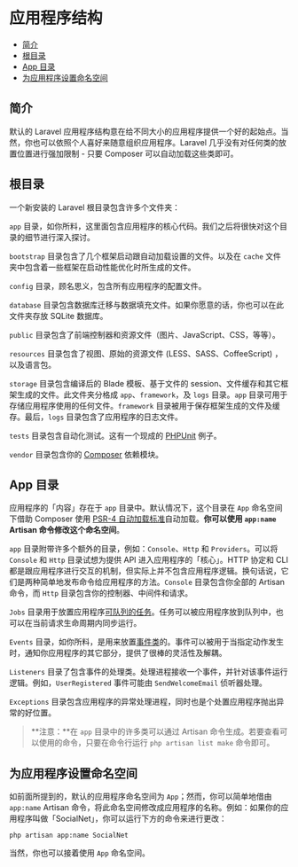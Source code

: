 # 应用程序结构

- [简介](#introduction)
- [根目录](#the-root-directory)
- [App 目录](#the-app-directory)
- [为应用程序设置命名空间](#namespacing-your-application)

<a name="introduction"></a>
## 简介

默认的 Laravel 应用程序结构意在给不同大小的应用程序提供一个好的起始点。当然，你也可以依照个人喜好来随意组织应用程序。Laravel 几乎没有对任何类的放置位置进行强加限制 - 只要 Composer 可以自动加载这些类即可。

<a name="the-root-directory"></a>
## 根目录

一个新安装的 Laravel 根目录包含许多个文件夹：

`app` 目录，如你所料，这里面包含应用程序的核心代码。我们之后将很快对这个目录的细节进行深入探讨。

`bootstrap` 目录包含了几个框架启动跟自动加载设置的文件。以及在 `cache` 文件夹中包含着一些框架在启动性能优化时所生成的文件。

`config` 目录，顾名思义，包含所有应用程序的配置文件。

`database` 目录包含数据库迁移与数据填充文件。如果你愿意的话，你也可以在此文件夹存放 SQLite 数据库。

`public` 目录包含了前端控制器和资源文件（图片、JavaScript、CSS，等等）。

`resources` 目录包含了视图、原始的资源文件 (LESS、SASS、CoffeeScript) ，以及语言包。

`storage` 目录包含编译后的 Blade 模板、基于文件的 session、文件缓存和其它框架生成的文件。此文件夹分格成 `app`、`framework`，及 `logs` 目录。`app` 目录可用于存储应用程序使用的任何文件。`framework` 目录被用于保存框架生成的文件及缓存。最后，`logs` 目录包含了应用程序的日志文件。

`tests` 目录包含自动化测试。这有一个现成的 [PHPUnit](https://phpunit.de/) 例子。

`vendor` 目录包含你的 [Composer](https://getcomposer.org) 依赖模块。

<a name="the-app-directory"></a>
## App 目录

应用程序的「内容」存在于 `app` 目录中。默认情况下，这个目录在 `App` 命名空间下借助 Composer 使用 [PSR-4 自动加载标准](http://www.php-fig.org/psr/psr-4/)自动加载。**你可以使用 `app:name` Artisan 命令修改这个命名空间**。

`app` 目录附带许多个额外的目录，例如：`Console`、`Http` 和 `Providers`。可以将 `Console` 和 `Http` 目录试想为提供 API 进入应用程序的「核心」。HTTP 协定和 CLI 都是跟应用程序进行交互的机制，但实际上并不包含应用程序逻辑。换句话说，它们是两种简单地发布命令给应用程序的方法。`Console` 目录包含你全部的 Artisan 命令，而 `Http` 目录包含你的控制器、中间件和请求。

`Jobs` 目录用于放置应用程序[可队列的任务](/docs/{{version}}/queues)。任务可以被应用程序放到队列中，也可以在当前请求生命周期内同步运行。

`Events` 目录，如你所料，是用来放置[事件类](/docs/{{version}}/events)的。事件可以被用于当指定动作发生时，通知你应用程序的其它部分，提供了很棒的灵活性及解耦。

`Listeners` 目录了包含事件的处理类。处理进程接收一个事件，并针对该事件运行逻辑。例如，`UserRegistered` 事件可能由 `SendWelcomeEmail` 侦听器处理。

`Exceptions` 目录包含应用程序的异常处理进程，同时也是个处置应用程序抛出异常的好位置。

> **注意：**在 `app` 目录中的许多类可以通过 Artisan 命令生成。若要查看可以使用的命令，只要在命令行运行 `php artisan list make` 命令即可。

<a name="namespacing-your-application"></a>
## 为应用程序设置命名空间

如前面所提到的，默认的应用程序命名空间为 `App`；然而，你可以简单地借由 `app:name` Artisan 命令，将此命名空间修改成应用程序的名称。例如：如果你的应用程序叫做「SocialNet」，你可以运行下方的命令来进行更改：

    php artisan app:name SocialNet

当然，你也可以接着使用 `App` 命名空间。
